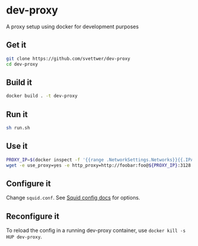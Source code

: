 # dev-proxy
A proxy setup using docker for development purposes


## Get it
```bash
git clone https://github.com/svettwer/dev-proxy
cd dev-proxy
```

## Build it
```bash
docker build . -t dev-proxy
```

## Run it
```bash
sh run.sh
```

## Use it
```bash
PROXY_IP=$(docker inspect -f '{{range .NetworkSettings.Networks}}{{.IPAddress}}{{end}}' dev-proxy)
wget -e use_proxy=yes -e http_proxy=http://foobar:foo@${PROXY_IP}:3128 google.de
```

## Configure it
Change `squid.conf`.
See [Squid config docs](http://www.squid-cache.org/Doc/config/) for options.

## Reconfigure it
To reload the config in a running dev-proxy container, use `docker kill -s HUP dev-proxy`.
